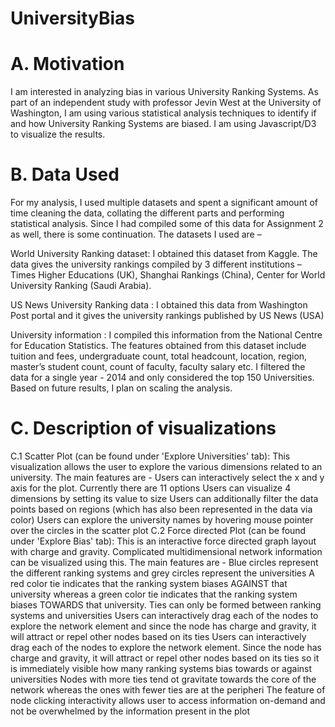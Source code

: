 # UniversityBias

# A. Motivation
I am interested in analyzing bias in various University Ranking Systems. As part of an independent study with professor Jevin West at the University of Washington, I am using various statistical analysis techniques to identify if and how University Ranking Systems are biased. I am using Javascript/D3 to visualize the results.

# B. Data Used
For my analysis, I used multiple datasets and spent a significant amount of time cleaning the data, collating the different parts and performing statistical analysis. Since I had compiled some of this data for Assignment 2 as well, there is some continuation. The datasets I used are –

World University Ranking dataset: I obtained this dataset from Kaggle. The data gives the university rankings compiled by 3 different institutions – Times Higher Educations (UK), Shanghai Rankings (China), Center for World University Ranking (Saudi Arabia).

US News University Ranking data : I obtained this data from Washington Post portal and it gives the university rankings published by US News (USA)

University information : I compiled this information from the National Centre for Education Statistics. The features obtained from this dataset include tuition and fees, undergraduate count, total headcount, location, region, master’s student count, count of faculty, faculty salary etc.
I filtered the data for a single year - 2014 and only considered the top 150 Universities. Based on future results, I plan on scaling the analysis.

# C. Description of visualizations
C.1 Scatter Plot (can be found under 'Explore Universities' tab): This visualization allows the user to explore the various dimensions related to an university. The main features are -
Users can interactively select the x and y axis for the plot. Currently there are 11 options
Users can visualize 4 dimensions by setting its value to size
Users can additionally filter the data points based on regions (which has also been represented in the data via color)
Users can explore the university names by hovering mouse pointer over the circles in the scatter plot
C.2 Force directed Plot (can be found under 'Explore Bias' tab): This is an interactive force directed graph layout with charge and gravity. Complicated multidimensional network information can be visualized using this. The main features are -
Blue circles represent the different ranking systems and grey circles represent the universities
A red color tie indicates that the ranking system biases AGAINST that university whereas a green color tie indicates that the ranking system biases TOWARDS that university.
Ties can only be formed between ranking systems and universities
Users can interactively drag each of the nodes to explore the network element and since the node has charge and gravity, it will attract or repel other nodes based on its ties
Users can interactively drag each of the nodes to explore the network element. Since the node has charge and gravity, it will attract or repel other nodes based on its ties so it is immediately visible how many ranking systems bias towards or against universities
Nodes with more ties tend ot gravitate towards the core of the network whereas the ones with fewer ties are at the peripheri
The feature of node clicking interactivity allows user to access information on-demand and not be overwhelmed by the information present in the plot
